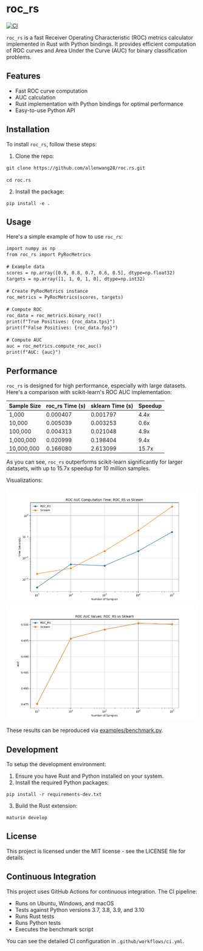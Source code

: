 # roc_rs

[![CI](https://github.com/allenwang28/roc_rs/actions/workflows/ci.yml/badge.svg)](https://github.com/yourusername/roc_rs/actions/workflows/ci.yml)

`roc_rs` is a fast Receiver Operating Characteristic (ROC) metrics calculator implemented in Rust with Python bindings.
It provides efficient computation of ROC curves and Area Under the Curve (AUC) for binary classification problems.

## Features
- Fast ROC curve computation
- AUC calculation
- Rust implementation with Python bindings for optimal performance
- Easy-to-use Python API

## Installation

To install `roc_rs`, follow these steps:

1. Clone the repo:

```
git clone https://github.com/allenwang28/roc.rs.git

cd roc.rs
```

2. Install the package:

```
pip install -e .
```


## Usage

Here's a simple example of how to use `roc_rs`:

```
import numpy as np
from roc_rs import PyRocMetrics

# Example data
scores = np.array([0.9, 0.8, 0.7, 0.6, 0.5], dtype=np.float32)
targets = np.array([1, 1, 0, 1, 0], dtype=np.int32)

# Create PyRocMetrics instance
roc_metrics = PyRocMetrics(scores, targets)

# Compute ROC
roc_data = roc_metrics.binary_roc()
print(f"True Positives: {roc_data.tps}")
print(f"False Positives: {roc_data.fps}")

# Compute AUC
auc = roc_metrics.compute_roc_auc()
print(f"AUC: {auc}")
```

## Performance

`roc_rs` is designed for high performance, especially with large datasets. Here's a comparison with scikit-learn's ROC AUC implementation:

| Sample Size | roc_rs Time (s) | sklearn Time (s) | Speedup |
|-------------|-----------------|------------------|---------|
| 1,000       | 0.000407        | 0.001797         | 4.4x    |
| 10,000      | 0.005039        | 0.003253         | 0.6x    |
| 100,000     | 0.004313        | 0.021048         | 4.9x    |
| 1,000,000   | 0.020999        | 0.198404         | 9.4x    |
| 10,000,000  | 0.166080        | 2.613099         | 15.7x   |

As you can see, `roc_rs` outperforms scikit-learn significantly for larger datasets, with up to 15.7x speedup for 10 million samples.

Visualizations:

![Benchmark Time Comparison](assets/benchmark_time.png)
![AUC Comparison](assets/benchmark_auc.png)

These results can be reproduced via [examples/benchmark.py](examples/benchmark.py).


## Development
To setup the development environment:
1. Ensure you have Rust and Python installed on your system.
2. Install the required Python packages:
```
pip install -r requirements-dev.txt
```
3. Build the Rust extension:
```
maturin develop
```

## License
This project is licensed under the MIT license - see the LICENSE file for details.


## Continuous Integration

This project uses GitHub Actions for continuous integration. The CI pipeline:

- Runs on Ubuntu, Windows, and macOS
- Tests against Python versions 3.7, 3.8, 3.9, and 3.10
- Runs Rust tests
- Runs Python tests
- Executes the benchmark script

You can see the detailed CI configuration in `.github/workflows/ci.yml`.